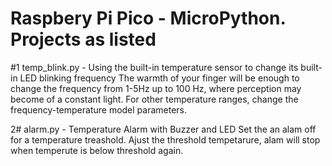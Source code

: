 # Raspbery Pi Pico - MicroPython. Projects as listed

#1  temp_blink.py - Using the built-in temperature sensor to change its built-in LED blinking frequency
The warmth of your finger will be enough to change the frequency from 1-5Hz up to 100 Hz, where perception may become of a constant light.
For other temperature ranges, change the frequency-temperature model parameters.

2# alarm.py - Temperature Alarm with Buzzer and LED
Set the an alam off for a temperature treashold. Ajust the threshold tempetarure, alam will stop when temperute is below threshold again.
